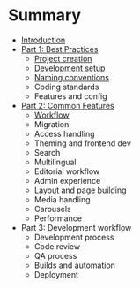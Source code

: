 # Summary

* [Introduction](README.md)
* [Part 1: Best Practices](part-1-general-best-practices.md)
    * [Project creation](creating-the-project.md)
    * [Development setup](development-setup.md)
    * [Naming conventions](naming-conventions.md)
    * Coding standards
    * Features and config
* [Part 2: Common Features](part-2-building-common-features.md)
    * [Workflow](workflow.md)
    * Migration
    * Access handling
    * Theming and frontend dev
    * Search
    * Multilingual
    * Editorial workflow
    * Admin experience
    * Layout and page building
    * Media handling
    * Carousels
    * Performance
* Part 3: Development workflow
    * Development process
    * Code review
    * QA process
    * Builds and automation
    * Deployment

